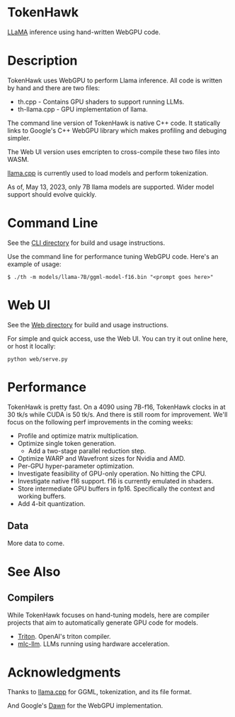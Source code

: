 # TokenHawk

[LLaMA](https://arxiv.org/abs/2302.13971) inference using hand-written WebGPU code.

# Description

TokenHawk uses WebGPU to perform Llama inference. All code is written by hand and there are two files:

* th.cpp - Contains GPU shaders to support running LLMs.
* th-llama.cpp - GPU implementation of llama.

The command line version of TokenHawk is native C++ code. It statically links to Google's C++ WebGPU library which makes profiling and debuging simpler.

The Web UI version uses emcripten to cross-compile these two files into WASM.

[llama.cpp](https://github.com/ggerganov/llama.cpp) is currently used to load models and perform tokenization.

As of, May 13, 2023, only 7B llama models are supported. Wider model support should evolve quickly.

# Command Line

See the [CLI directory](cli/README.md) for build and usage instructions.

Use the command line for performance tuning WebGPU code. Here's an example of usage:

```
$ ./th -m models/llama-7B/ggml-model-f16.bin "<prompt goes here>"
```

# Web UI

See the [Web directory](web/README.md) for build and usage instructions.

For simple and quick access, use the Web UI. You can try it out online here, or host it locally:

```
python web/serve.py
```

# Performance

TokenHawk is pretty fast. On a 4090 using 7B-f16, TokenHawk clocks in at 30 tk/s while CUDA is 50 tk/s. And there is still room for improvement. We'll focus on the following perf improvements in the coming weeks:

* Profile and optimize matrix multiplication.
* Optimize single token generation.
    * Add a two-stage parallel reduction step.
* Optimize WARP and Wavefront sizes for Nvidia and AMD.
* Per-GPU hyper-parameter optimization.
* Investigate feasibility of GPU-only operation. No hitting the CPU.
* Investigate native f16 support. f16 is currently emulated in shaders.
* Store intermediate GPU buffers in fp16. Specifically the context and working buffers.
* Add 4-bit quantization.

## Data

More data to come.

# See Also

## Compilers

While TokenHawk focuses on hand-tuning models, here are compiler projects that aim to automatically generate GPU code for models.

* [Triton](https://github.com/openai/triton). OpenAI's triton compiler.
* [mlc-llm](https://github.com/mlc-ai/mlc-llm). LLMs running using hardware acceleration.

# Acknowledgments

Thanks to [llama.cpp](https://github.com/ggerganov/llama.cpp) for GGML, tokenization, and its file format.

And Google's [Dawn](https://dawn.googlesource.com/dawn) for the WebGPU implementation.
